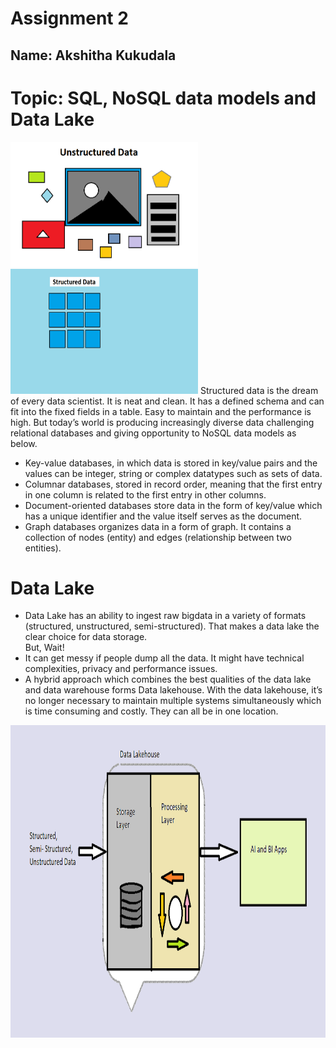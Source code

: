 # **Assignment 2**
## **Name**: Akshitha Kukudala

# **Topic**: SQL, NoSQL data models and Data Lake
<img src="unstructured.PNG" width="300" height="200" />
<img src="structured.png" width="300" height="200" />
Structured data is the dream of every data scientist. It is neat and clean. It has a defined schema and can fit into the fixed fields in a table. Easy to maintain and the performance is high. But today’s world is producing increasingly diverse data challenging relational databases and giving opportunity to NoSQL data models as below.

* Key-value databases, in which data is stored in key/value pairs and the values can be integer, string or complex datatypes such as sets of data.
* Columnar databases, stored in record order, meaning that the first entry in one column is related to the first entry in other columns.
* Document-oriented databases store data in the form of key/value which has a unique identifier and the value itself serves as the document.
* Graph databases organizes data in a form of graph. It contains a collection of nodes (entity) and edges (relationship between two entities).

# Data Lake

* Data Lake has an ability to ingest raw bigdata in a variety of formats (structured, unstructured, semi-structured). That makes a data lake the clear choice for data storage. <br />
But, Wait!
* It can get messy if people dump all the data. It might have technical complexities, privacy and performance issues.
* A hybrid approach which combines the best qualities of the data lake and data warehouse forms Data lakehouse. With the data lakehouse, it’s no longer necessary to maintain multiple systems simultaneously which is time consuming and costly. They can all be in one location.

<img src="datalakehouse.png" width="900" height="500" />
